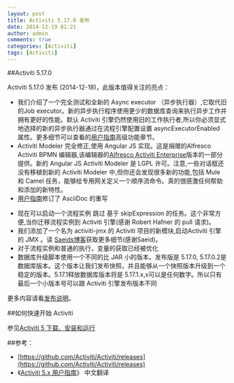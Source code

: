 ```yaml
---
layout: post
title: Activiti 5.17.0 发布
date: 2014-12-19 01:21
author: admin
comments: true
categories: [Activiti]
tags: [Activiti]
---
```


##Activiti 5.17.0

Activiti 5.17.0 发布 (2014-12-18)，此版本值得关注的亮点：

* 我们介绍了一个完全测试和全新的 Async executor （异步执行器）,它取代旧的Job executor。新的异步执行程序使用更少的数据库查询来执行异步工作并拥有更好的性能。默认 Activiti 引擎仍然使用旧的工作执行者,所以你必须显式地选择的新的异步执行器通过在流程引擎配置设置 asyncExecutorEnabled 属性。更多细节可以查看的[用户指南](https://github.com/waylau/activiti-5.x-user-guide)高级功能章节。
* Activiti Modeler 完全修正,使用 Angular JS 实现。这是捐赠的Alfresco Activiti BPMN 编辑器,该编辑器的[Alfresco Activiti Enterprise](http://www.alfresco.com/products/activiti)版本的一部分提供。新的 Angular JS Activiti Modeler 是 LGPL 许可。注意,一些对话框还没有移植到新的 Activiti Modeler 中,但你还会发现很多新的功能,包括 Mule 和 Camel 任务，能够给专用网关定义一个顺序流命令。真的很感激任何帮助和添加的新特性。
* [用户指南](https://github.com/waylau/activiti-5.x-user-guide)修订了 AsciiDoc 的重写

<!-- more -->

* 现在可以启动一个流程实例 跳过 基于 skipExpression 的任务。这个非常方便,当你迁移流程实例到 Activiti 引擎(感谢 Robert Hafner 的 pull 请求)。
* 我们添加了一个名为 activiti-jmx 的 Activiti 项目的新模块,启动Activiti 引擎的 JMX 。读 [Saeids博客](http://tech.blog.saeidmirzaei.com/?p=251)获取更多细节(感谢Saeid)。
* 对于流程实例和普通的执行，变量的获取已经被优化
* 数据库升级脚本使用一个不同的比 JAR 小的版本。发布版是  5.17.0, 5.17.0.2是数据库版本。这个版本让我们发布快照，并且能够从一个快照版本升级到一个稳定的版本。5.17.1释放数据库版本将是 5.17.1.x,x可以是任何数字。所以只有最后一个小版本号可以跟 Activiti 引擎发布版本不同

更多内容请看[发布说明](http://jira.codehaus.org/secure/ReleaseNote.jspa?projectId=12091&version=20537)。

##如何快速开始 Activiti

参见[Activiti 5 下载、安装和运行](http://www.waylau.com/activiti-5-download-install-run/)

##参考：

* [https://github.com/Activiti/Activiti/releases](https://github.com/Activiti/Activiti/releases)
* 《[Activiti 5.x 用户指南](https://github.com/waylau/activiti-5.x-user-guide)》 中文翻译